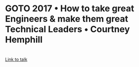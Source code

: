 # GOTO 2017 • How to take great Engineers & make them great Technical Leaders • Courtney Hemphill

#

[Link to talk](https://www.youtube.com/watch?v=RtMmxqkPVug)

#
